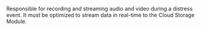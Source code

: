 Responsible for recording and streaming audio and video during a distress event. It must be optimized to stream data in real-time to the Cloud Storage Module.